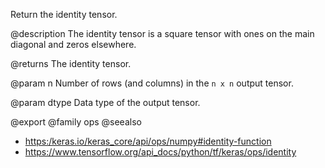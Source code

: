 Return the identity tensor.

@description
The identity tensor is a square tensor with ones on the main diagonal and
zeros elsewhere.

@returns
    The identity tensor.

@param n
Number of rows (and columns) in the `n x n` output tensor.

@param dtype
Data type of the output tensor.

@export
@family ops
@seealso
+ <https:/keras.io/keras_core/api/ops/numpy#identity-function>
+ <https://www.tensorflow.org/api_docs/python/tf/keras/ops/identity>
